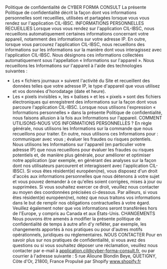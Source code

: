 Politique de confidentialité de CYBER FORMA CONSULT
La présente Politique de confidentialité décrit la façon dont vos informations personnelles sont recueillies, utilisées et partagées lorsque vous vous rendez
sur l'application CIL-IBSC.
INFORMATIONS PERSONNELLES RECUEILLIES
Lorsque vous vous rendez sur l'application CIL-IBSC, nous recueillons automatiquement certaines informations concernant votre appareil, notamment des informations sur votre adresse IP. En outre, lorsque vous parcourez l'application CIL-IBSC, nous recueillons des informations sur les informations sur la manière dont vous interagissez avec l'application CIL-IBSC. Nous désignons ces informations
collectées automatiquement sous l'appellation « Informations sur l'appareil ».
Nous recueillons les Informations sur l'appareil à l'aide des technologies suivantes :
- Les « fichiers journaux » suivent l'activité du Site et recueillent des données telles que votre adresse IP, le type d'appareil que vous utilisez et vos données d'horodatage (date et heure).
- Les « pixels invisibles », les « balises » et les « pixels » sont des fichiers électroniques qui enregistrent des informations sur la façon dont vous parcoure
l'application CIL-IBSC.
Lorsque nous utilisons l'expression « Informations personnelles » dans la présente Politique de confidentialité, nous faisons allusion à la fois aux
Informations sur l'appareil.
COMMENT UTILISONS-NOUS VOS INFORMATIONS PERSONNELLES ?
En règle générale, nous utilisons les Informations sur la commande que nous recueillons pour traiter. En outre, nous utilisons ces Informations pour :
communiquer avec vous ;
évaluer les fraudes ou risques potentiels.
Nous utilisons les Informations sur l'appareil (en particulier votre adresse IP) que nous recueillons pour évaluer les fraudes ou risques potentiels et, de
manière plus générale, pour améliorer et optimiser notre application (par exemple, en générant des analyses sur la façon dont nos utilisateurs parcourent et
interagissent avec l'application CIL-IBSC).
Si vous êtes résident(e) européen(ne), vous disposez d'un droit d'accès aux informations personnelles que nous détenons à votre sujet et vous pouvez
demander à ce qu'elles soient corrigées, mises à jour ou supprimées. Si vous souhaitez exercer ce droit, veuillez nous contacter au moyen des
coordonnées précisées ci-dessous.
Par ailleurs, si vous êtes résident(e) européen(ne), notez que nous traitons vos informations dans le but de remplir nos obligations contractuelles à votre
égard. Veuillez également noter que vos informations seront transférées hors de l'Europe, y compris au Canada et aux États-Unis.
CHANGEMENTS
Nous pouvons être amenés à modifier la présente politique de confidentialité de temps à autre afin d'y refléter, par exemple, les changements apportés à
nos pratiques ou pour d'autres motifs opérationnels, juridiques ou réglementaires.
NOUS CONTACTER
Pour en savoir plus sur nos pratiques de confidentialité, si vous avez des questions ou si vous souhaitez déposer une réclamation, veuillez nous contacter
par e-mail à application.cil@cyber-forma-consult.fr, ou par courrier à l'adresse suivante :
5 rue Alioune Blondin Beye, QUETIGNY, Côte d'Or, 21800, France
Propulsé par Shopify
www.shopify.fr